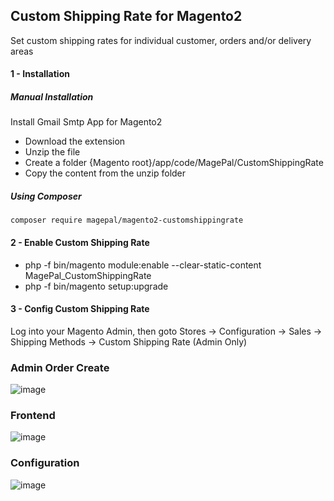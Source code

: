 ## Custom Shipping Rate for Magento2
Set custom shipping rates for individual customer, orders and/or delivery areas

#### 1 - Installation 
##### Manual Installation
Install Gmail Smtp App for Magento2
 * Download the extension
 * Unzip the file
 * Create a folder {Magento root}/app/code/MagePal/CustomShippingRate
 * Copy the content from the unzip folder


##### Using Composer

```
composer require magepal/magento2-customshippingrate
```

#### 2 -  Enable Custom Shipping Rate
 * php -f bin/magento module:enable --clear-static-content MagePal_CustomShippingRate
 * php -f bin/magento setup:upgrade

#### 3 - Config Custom Shipping Rate
Log into your Magento Admin, then goto Stores -> Configuration -> Sales -> Shipping Methods -> Custom Shipping Rate (Admin Only)


### Admin Order Create

![image](https://cloud.githubusercontent.com/assets/1415141/24302969/c0565aa6-108a-11e7-9e7c-579b83d8dcbf.png)

### Frontend

![image](https://cloud.githubusercontent.com/assets/1415141/24302598/9202baf6-1089-11e7-8396-8460a1699fdd.png)

### Configuration

![image](https://cloud.githubusercontent.com/assets/1415141/18804815/4573fa96-81ce-11e6-93bf-5b8ece97e237.png)
